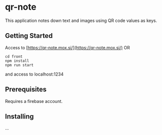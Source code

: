 # qr-note
This application notes down text and images using QR code values as keys.

## Getting Started

Access to [https://qr-note.mox.si/](https://qr-note.mox.si/) 
OR

```shell
cd front
npm install
npm run start
```
and access to localhost:1234

## Prerequisites

Requires a firebase account.

## Installing

...

